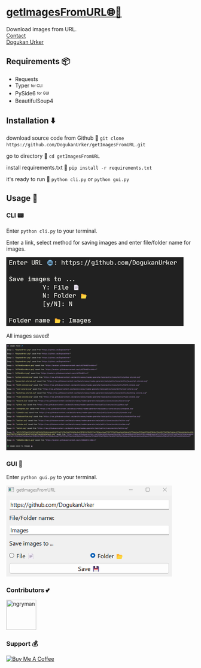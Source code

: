 # [getImagesFromURL🌐💾](https://dogukanurker.com/getimagesfromurl)

Download images from URL.
<br/>
[Contact](mailto:dogukanurker@icloud.com)<br/>
[Dogukan Urker](https://dogukanurker.com)

## Requirements 📦

- Requests
- Typer <sub><sup>for CLI</sup></sub>
- PySide6 <sub><sup>for GUI</sup></sub>
- BeautifulSoup4

## Installation ⬇️

download source code from Github 💾
`git clone https://github.com/DogukanUrker/getImagesFromURL.git`

go to directory 📁
`cd getImagesFromURL`

install requirements.txt 🔽
`pip install -r requirements.txt`

it's ready to run 🎉
`python cli.py` or `python gui.py`

## Usage 📄

### CLI 📟

Enter `python cli.py` to your terminal.

Enter a link, select method for saving images and enter file/folder name for images.

![CLI](/appImages/cli.png)

All images saved!

![CLI](/appImages/cli2.png)

### GUI 📱

Enter `python gui.py` to your terminal.

![GUI](/appImages/gui.png)

### Contributors 💕

<a href="https://github.com/dogukanurker"><img src="https://avatars.githubusercontent.com/u/62756402" title="ngryman" width="80" height="80"></a>

### Support 💰

<a href="https://dogukanurker.com/donate" target="_blank"><img src="https://cdn.buymeacoffee.com/buttons/v2/arial-red.png" alt="Buy Me A Coffee" style="height: 60px !important;width: 217px !important;" ></a>
